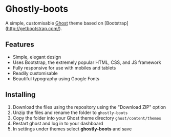 # Ghostly-boots
A simple, customisable [Ghost](https://ghost.org/) theme based on [Bootstrap] (http://getbootstrap.com/).

## Features

* Simple, elegant design
* Uses Bootstrap, the extremely popular HTML, CSS, and JS framework
* Fully responsive for use with mobiles and tablets
* Readily customisable
* Beautiful typography using Google Fonts

## Installing

1. Download the files using the repository using the "Download ZIP" option
2. Unzip the files and rename the folder to `ghostly-boots`
3. Copy the folder into your Ghost theme directory `ghost/content/themes`
4. Restart ghost and log in to your dashboard
5. In settings under themes select **ghostly-boots** and save
